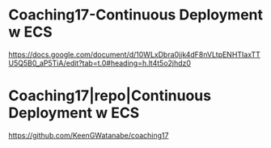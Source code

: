 # Coaching17-Continuous Deployment w ECS
https://docs.google.com/document/d/10WLxDbra0jjk4dF8nVLtpENHTIaxTTU5Q5B0_aP5TiA/edit?tab=t.0#heading=h.lt4t5o2jhdz0

# Coaching17|repo|Continuous Deployment w ECS 
https://github.com/KeenGWatanabe/coaching17
